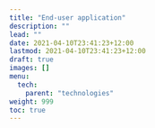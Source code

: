 ```yaml
---
title: "End-user application"
description: ""
lead: ""
date: 2021-04-10T23:41:23+12:00
lastmod: 2021-04-10T23:41:23+12:00
draft: true
images: []
menu: 
  tech:
    parent: "technologies"
weight: 999
toc: true
---
```

